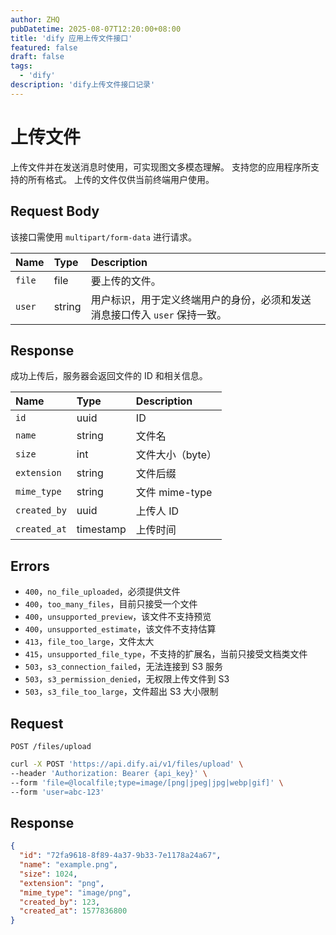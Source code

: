 ```yaml
---
author: ZHQ
pubDatetime: 2025-08-07T12:20:00+08:00
title: 'dify 应用上传文件接口'
featured: false
draft: false
tags:
  - 'dify'
description: 'dify上传文件接口记录'
---
```


# 上传文件

上传文件并在发送消息时使用，可实现图文多模态理解。 支持您的应用程序所支持的所有格式。 上传的文件仅供当前终端用户使用。

## Request Body
该接口需使用 `multipart/form-data` 进行请求。

| Name | Type | Description |
| :--- | :--- | :--- |
| `file` | file | 要上传的文件。 |
| `user` | string | 用户标识，用于定义终端用户的身份，必须和发送消息接口传入 `user` 保持一致。 |

## Response
成功上传后，服务器会返回文件的 ID 和相关信息。

| Name | Type | Description |
| :--- | :--- | :--- |
| `id` | uuid | ID |
| `name` | string | 文件名 |
| `size` | int | 文件大小（byte） |
| `extension` | string | 文件后缀 |
| `mime_type` | string | 文件 mime-type |
| `created_by` | uuid | 上传人 ID |
| `created_at` | timestamp | 上传时间 |

## Errors

*   `400`，`no_file_uploaded`，必须提供文件
*   `400`，`too_many_files`，目前只接受一个文件
*   `400`，`unsupported_preview`，该文件不支持预览
*   `400`，`unsupported_estimate`，该文件不支持估算
*   `413`，`file_too_large`，文件太大
*   `415`，`unsupported_file_type`，不支持的扩展名，当前只接受文档类文件
*   `503`，`s3_connection_failed`，无法连接到 S3 服务
*   `503`，`s3_permission_denied`，无权限上传文件到 S3
*   `503`，`s3_file_too_large`，文件超出 S3 大小限制

## Request

`POST /files/upload`

```bash
curl -X POST 'https://api.dify.ai/v1/files/upload' \
--header 'Authorization: Bearer {api_key}' \
--form 'file=@localfile;type=image/[png|jpeg|jpg|webp|gif]' \
--form 'user=abc-123'
```

## Response

```json
{
  "id": "72fa9618-8f89-4a37-9b33-7e1178a24a67",
  "name": "example.png",
  "size": 1024,
  "extension": "png",
  "mime_type": "image/png",
  "created_by": 123,
  "created_at": 1577836800
}
```